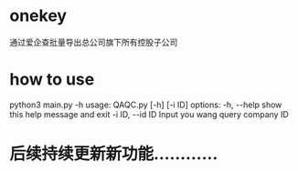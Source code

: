 # onekey
通过爱企查批量导出总公司旗下所有控股子公司

# how to use
python3 main.py -h
usage: QAQC.py [-h] [-i ID]
options:
  -h, --help      show this help message and exit
  -i ID, --id ID  Input you wang query company ID
  
  # 后续持续更新新功能…………
